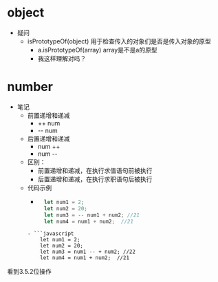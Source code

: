 # object
+ 疑问
	- isPrototypeOf(object) 用于检查传入的对象们是否是传入对象的原型
		- a.isPrototypeOf(array) array是不是a的原型
		- 我这样理解对吗？
# number
+ 笔记
	- 前置递增和递减
		- ++ num
		- -- num
	- 后置递增和递减
		- num ++
		- num --
	- 区别：
		- 前置递增和递减，在执行求值语句前被执行
		- 后置递增和递减，在执行求职语句后被执行
	- 代码示例
		- ```javascript
			let num1 = 2;
			let num2 = 20;
			let num3 = -- num1 + num2; //21
			let num4 = num1 + num2;  //21
		```
		- ```javascript
			let num1 = 2;
			let num2 = 20;
			let num3 = num1 -- + num2; //22
			let num4 = num1 + num2;  //21
		```
看到3.5.2位操作
	